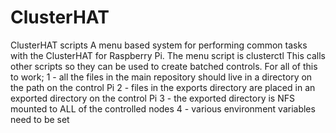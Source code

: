 # ClusterHAT
ClusterHAT scripts
A menu based system for performing common tasks with the ClusterHAT for Raspberry Pi.
The menu script is clusterctl
This calls other scripts so they can be used to create batched controls.
For all of this to work;
1 - all the files in the main repository should live in a directory on the path on the control Pi
2 - files in the exports directory are placed in an exported directory on the control Pi
3 - the exported directory is NFS mounted to ALL of the controlled nodes
4 - various environment variables need to be set